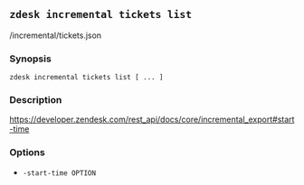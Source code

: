 ## `zdesk incremental tickets list`

/incremental/tickets.json

### Synopsis

    zdesk incremental tickets list [ ... ]

### Description

https://developer.zendesk.com/rest_api/docs/core/incremental_export#start-time

### Options

* `-start-time OPTION`

